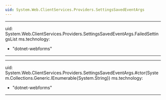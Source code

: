 ```yaml
---
uid: System.Web.ClientServices.Providers.SettingsSavedEventArgs
---
```


---
uid: System.Web.ClientServices.Providers.SettingsSavedEventArgs.FailedSettingsList
ms.technology: 
  - "dotnet-webforms"
---

---
uid: System.Web.ClientServices.Providers.SettingsSavedEventArgs.#ctor(System.Collections.Generic.IEnumerable{System.String})
ms.technology: 
  - "dotnet-webforms"
---
